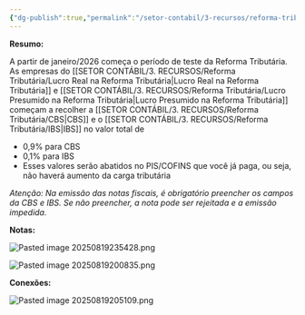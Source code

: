 ```yaml
---
{"dg-publish":true,"permalink":"/setor-contabil/3-recursos/reforma-tributaria/periodo-de-transicao/","dgPassFrontmatter":true,"created":"2025-08-14T08:59:56.849-03:00","updated":"2025-08-20T21:58:23.395-03:00"}
---
```


**Resumo:**

A partir de janeiro/2026 começa o período de teste da Reforma Tributária.
As empresas do [[SETOR CONTÁBIL/3. RECURSOS/Reforma Tributária/Lucro Real na Reforma Tributária\|Lucro Real na Reforma Tributária]] e [[SETOR CONTÁBIL/3. RECURSOS/Reforma Tributária/Lucro Presumido na Reforma Tributária\|Lucro Presumido na Reforma Tributária]]
começam a recolher a [[SETOR CONTÁBIL/3. RECURSOS/Reforma Tributária/CBS\|CBS]] e o [[SETOR CONTÁBIL/3. RECURSOS/Reforma Tributária/IBS\|IBS]] no valor total de 

 - 0,9% para CBS
 - 0,1% para IBS
- Esses valores serão abatidos no PIS/COFINS que você já paga, ou seja, não haverá aumento da carga tributária

*Atenção: Na emissão das notas fiscais, é obrigatório preencher os campos da CBS e IBS. Se não preencher, a nota pode ser rejeitada e a emissão impedida.*


**Notas:**

![Pasted image 20250819235428.png](/img/user/4%20ARQUIVOS/Pasted%20image%2020250819235428.png)

![Pasted image 20250819200835.png](/img/user/4%20ARQUIVOS/Pasted%20image%2020250819200835.png)

**Conexões:**


![Pasted image 20250819205109.png](/img/user/4%20ARQUIVOS/Pasted%20image%2020250819205109.png)
